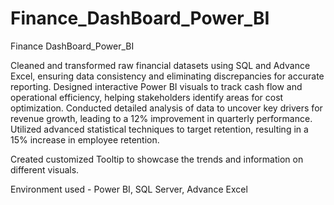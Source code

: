 # Finance_DashBoard_Power_BI

Finance DashBoard_Power_BI

Cleaned and transformed raw financial datasets using SQL and  Advance Excel, ensuring data consistency and eliminating discrepancies for accurate reporting.
Designed interactive Power BI visuals to track cash flow and operational efficiency, helping stakeholders identify areas for cost optimization. 
Conducted detailed analysis of data to uncover key drivers for revenue growth, leading to a 12% improvement in quarterly performance.
Utilized advanced statistical techniques to target retention, resulting in a 15% increase in employee retention.

Created customized Tooltip to showcase the trends and information on different visuals.

Environment used - Power BI, SQL Server, Advance Excel
